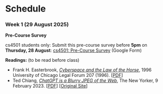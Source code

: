 # Schedule

### Week 1 (29 August 2025)

**Pre-Course Survey**

cs4501 students only: Submit this pre-course survey before **5pm** on **Thursday, 28 August**: 
[cs4501: Pre-Course Survey](https://forms.gle/ApXvZV5LorAX2SD46) (Google Form)

**Readings:** (to be read before class)
- Frank H. Easterbrook, [_Cyberspace and the Law of the Horse_](/readings/easterbrook.pdf), 1996 University of Chicago Legal Forum 207 (1996). [[PDF](/readings/easterbrook.pdf)]
- Ted Chiang, [_ChatGPT is a Blurry JPEG of the Web_](/readings/chiang.pdf), The New Yorker, 9 February 2023. [[PDF](/readings/chiang.pdf)] [[Original Site](https://www.newyorker.com/tech/annals-of-technology/chatgpt-is-a-blurry-jpeg-of-the-web)]


